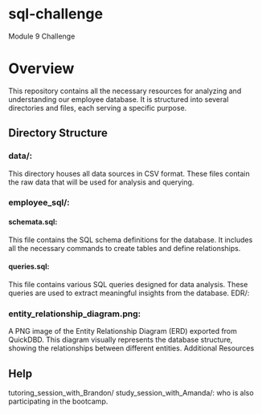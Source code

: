 # sql-challenge
Module 9 Challenge

# Overview

This repository contains all the necessary resources for analyzing and understanding our employee database. It is structured into several directories and files, each serving a specific purpose.

## Directory Structure

### data/:
This directory houses all data sources in CSV format. These files contain the raw data that will be used for analysis and querying.

### employee_sql/:

#### schemata.sql:
This file contains the SQL schema definitions for the database. It includes all the necessary commands to create tables and define relationships.
#### queries.sql: 
This file contains various SQL queries designed for data analysis. These queries are used to extract meaningful insights from the database.
EDR/:

### entity_relationship_diagram.png: 
A PNG image of the Entity Relationship Diagram (ERD) exported from QuickDBD. This diagram visually represents the database structure, showing the relationships between different entities.
Additional Resources

## Help
tutoring_session_with_Brandon/
study_session_with_Amanda/: who is also participating in the bootcamp. 
